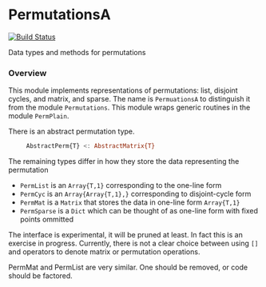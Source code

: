 # PermutationsA

[![Build Status](https://travis-ci.org/jlapeyre/PermutationsA.jl.svg?branch=master)](https://travis-ci.org/jlapeyre/PermutationsA.jl)

Data types and methods for permutations

### Overview

This module implements representations of permutations: list, disjoint
cycles, and matrix, and sparse. The name is `PermuationsA` to
distinguish it from the module `Permutations`. This module wraps
generic routines in the module `PermPlain`.

There is an abstract permutation type.

```julia
     AbstractPerm{T} <: AbstractMatrix{T}
```
The remaining types differ in how they store the data representing the permutation

*  ```PermList``` is an ```Array{T,1}``` corresponding to the one-line form
*  ```PermCyc``` is an ```Array{Array{T,1},}``` corresponding to disjoint-cycle form
*  ```PermMat``` is a ```Matrix``` that stores the data in one-line form ```Array{T,1}```
*  ```PermSparse``` is a ```Dict``` which can be thought of as one-line form with fixed points ommitted

The interface is experimental, it will be pruned at least. In fact
this is an exercise in progress. Currently, there is not a clear
choice between using `[]` and operators to denote matrix or
permutation operations.

PermMat and PermList are very similar. One should be removed, or
code should be factored.
